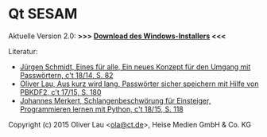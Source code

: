 # Qt SESAM

Aktuelle Version 2.0: **>>> [Download des Windows-Installers](https://github.com/ola-ct/Qt-SESAM/releases/tag/v2.0-RELEASE) <<<**

Literatur:

 - [Jürgen Schmidt, Eines für alle, Ein neues Konzept für den Umgang mit Passwörtern, c't 18/14, S. 82](http://heise.de/-2284364)
 - [Oliver Lau, Aus kurz wird lang, Passwörter sicher speichern mit Hilfe von PBKDF2, c't 17/15, S. 180](http://heise.de/-2753149)
 - [Johannes Merkert, Schlangenbeschwörung für Einsteiger, Programmieren lernen mit Python, c't 18/15, S. 118](http://heise.de/-2767841)


Copyright (c) 2015 Oliver Lau <<ola@ct.de>>, Heise Medien GmbH & Co. KG


